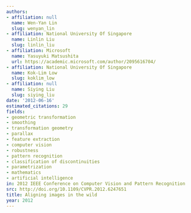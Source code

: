 ```yaml
---
authors:
- affiliation: null
  name: Wen-Yan Lin
  slug: wenyan_lin
- affiliation: National University Of Singapore
  name: Linlin Liu
  slug: linlin_liu
- affiliation: Microsoft
  name: Yasuyuki Matsushita
  url: https://academic.microsoft.com/author/2095616704/
- affiliation: National University Of Singapore
  name: Kok-Lim Low
  slug: koklim_low
- affiliation: null
  name: Siying Liu
  slug: siying_liu
date: '2012-06-16'
estimated_citations: 29
fields:
- geometric transformation
- smoothing
- transformation geometry
- parallax
- feature extraction
- computer vision
- robustness
- pattern recognition
- classification of discontinuities
- parametrization
- mathematics
- artificial intelligence
in: 2012 IEEE Conference on Computer Vision and Pattern Recognition
src: http://doi.org/10.1109/CVPR.2012.6247651
title: Aligning images in the wild
year: 2012
---
```

